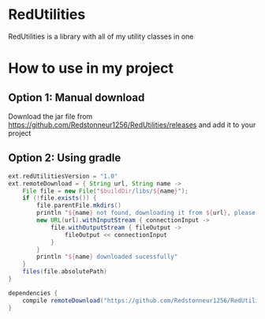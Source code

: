 # RedUtilities
RedUtilities is a library with all of my utility classes in one

How to use in my project
=====

Option 1: Manual download
-----
Download the jar file from https://github.com/Redstonneur1256/RedUtilities/releases and add it to your project

Option 2: Using gradle
-----
```gradle
ext.redUtilitiesVersion = "1.0"
ext.remoteDownload = { String url, String name ->
    File file = new File("$buildDir/libs/${name}");
    if (!file.exists()) {
        file.parentFile.mkdirs()
        println "${name} not found, downloading it from ${url}, please wait..."
        new URL(url).withInputStream { connectionInput ->
            file.withOutputStream { fileOutput ->
                fileOutput << connectionInput
            }
        }
        println "${name} downloaded sucessfully"
    }
    files(file.absolutePath)
}

dependencies {
    compile remoteDownload("https://github.com/Redstonneur1256/RedUtilities/releases/download/{redUtilitiesVersion}/RedUtilities.jar", "RedUtilities.jar")
}
```

